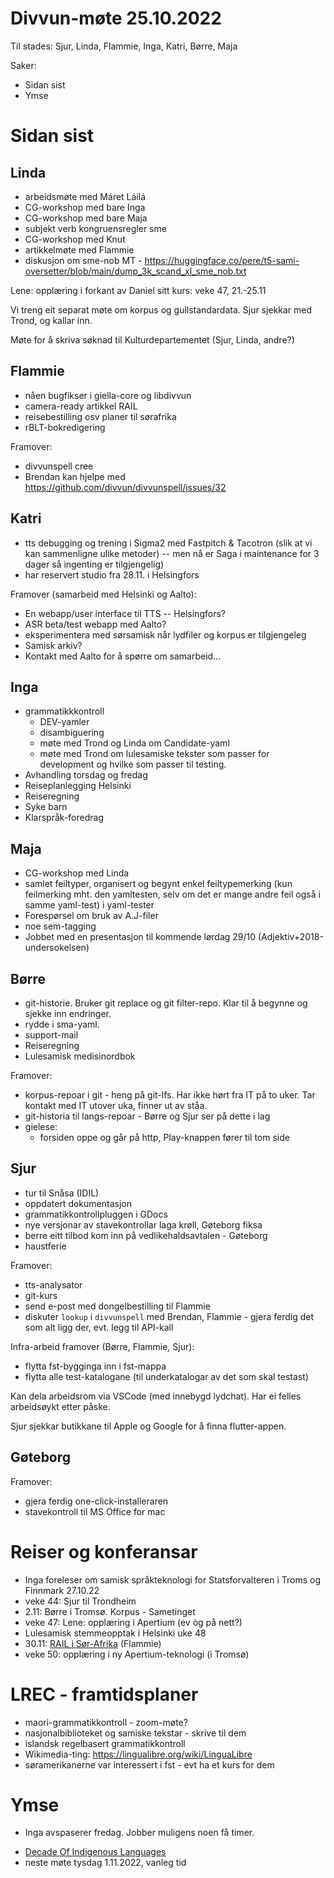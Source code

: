 



# Divvun-møte 25.10.2022

Til stades: Sjur, Linda, Flammie, Inga, Katri, Børre, Maja

Saker:

* Sidan sist
* Ymse

# Sidan sist

## Linda

* arbeidsmøte med Máret Láilá
* CG-workshop med bare Inga
* CG-workshop med bare Maja
* subjekt verb kongruensregler sme
* CG-workshop med Knut
* artikkelmøte med Flammie
* diskusjon om sme-nob MT - <https://huggingface.co/pere/t5-sami-oversetter/blob/main/dump_3k_scand_xl_sme_nob.txt>

Lene: opplæring i forkant av Daniel sitt kurs: veke 47, 21.-25.11

Vi treng eit separat møte om korpus og gullstandardata. Sjur sjekkar med Trond, og kallar inn.

Møte for å skriva søknad til Kulturdepartementet (Sjur, Linda, andre?)

## Flammie

* nåen bugfikser i giella-core og libdivvun
* camera-ready artikkel RAIL
* reisebestilling osv planer til sørafrika
* rBLT-bokredigering

Framover:

* divvunspell cree
* Brendan kan hjelpe med <https://github.com/divvun/divvunspell/issues/32>


## Katri

* tts debugging og trening i Sigma2 med Fastpitch & Tacotron (slik at vi kan sammenligne ulike metoder) -- men nå er Saga i maintenance for 3 dager så ingenting er tilgjengelig)
* har reservert studio fra 28.11. i Helsingfors

Framover (samarbeid med Helsinki og Aalto):

* En webapp/user interface til TTS -- Helsingfors?
* ASR beta/test webapp med Aalto?
* eksperimentera med sørsamisk når lydfiler og korpus er tilgjengeleg
* Samisk arkiv?
* Kontakt med Aalto for å spørre om samarbeid...

## Inga

* grammatikkkontroll
    * DEV-yamler
    * disambiguering
    * møte med Trond og Linda om Candidate-yaml
    * møte med Trond om lulesamiske tekster som passer for development og hvilke som passer til testing.
* Avhandling torsdag og fredag
* Reiseplanlegging Helsinki 
* Reiseregning
* Syke barn
* Klarspråk-foredrag

## Maja

* CG-workshop med Linda 
* samlet feiltyper, organisert og begynt enkel feiltypemerking (kun feilmerking mht. den yamltesten, selv om det er mange andre feil også i samme yaml-test) i yaml-tester
* Forespørsel om bruk av A.J-filer 
* noe sem-tagging
* Jobbet med en presentasjon til kommende lørdag 29/10 (Adjektiv+2018-undersokelsen)


## Børre

* git-historie. Bruker git replace og git filter-repo.
  Klar til å begynne og sjekke inn endringer.
* rydde i sma-yaml.
* support-mail
* Reiseregning
* Lulesamisk medisinordbok

Framover:

* korpus-repoar i git - heng på git-lfs. Har ikke hørt fra IT på to uker. Tar kontakt med IT utover uka, finner ut av ståa.
* git-historia til langs-repoar - Børre og Sjur ser på dette i lag
* gielese:
    * forsiden oppe og går på http, Play-knappen fører til tom side

## Sjur

* tur til Snåsa (IDIL)
* oppdatert dokumentasjon
* grammatikkontrollpluggen i GDocs
* nye versjonar av stavekontrollar laga krøll, Gøteborg fiksa
* berre eitt tilbod kom inn på vedlikehaldsavtalen - Gøteborg
* haustferie

Framover:

* tts-analysator
* git-kurs
* send e-post med dongelbestilling til Flammie
* diskuter `lookup` i `divvunspell` med Brendan, Flammie - gjera ferdig det
  som alt ligg der, evt. legg til API-kall

Infra-arbeid framover (Børre, Flammie, Sjur):

* flytta fst-bygginga inn i fst-mappa
* flytta alle test-katalogane (til underkatalogar av det som skal testast)

Kan dela arbeidsrom via VSCode (med innebygd lydchat). Har ei felles arbeidsøykt etter påske.

Sjur sjekkar butikkane til Apple og Google for å finna flutter-appen.

## Gøteborg

Framover:

* gjera ferdig one-click-installeraren
* stavekontroll til MS Office for mac

# Reiser og konferansar
* Inga foreleser om samisk språkteknologi for Statsforvalteren i Troms og Finnmark 27.10.22
* veke 44: Sjur til Trondheim
* 2.11: Børre i Tromsø. Korpus - Sametinget
* veke 47: Lene: opplæring i Apertium (ev òg på nett?)
* Lulesamisk stemmeopptak i Helsinki uke 48
* 30.11: [RAIL i Sør-Afrika](https://sadilar.org/index.php/en/2-general/329-third-workshop-on-resources-for-african-indigenous-language-rail) (Flammie)
* veke 50: opplæring i ny Apertium-teknologi (i Tromsø)

# LREC - framtidsplaner

* maori-grammatikkontroll - zoom-møte?
* nasjonalbiblioteket og samiske tekstar - skrive til dem
* islandsk regelbasert grammatikkontroll
* Wikimedia-ting: <https://lingualibre.org/wiki/LinguaLibre>
* søramerikanerne var interessert i fst - evt ha et kurs for dem

# Ymse

- Inga avspaserer fredag. Jobber muligens noen få timer.

* [Decade Of Indigenous Languages](https://fpcc.ca/stories/the-decade-of-indigenous-languages/)
* neste møte tysdag 1.11.2022, vanleg tid
